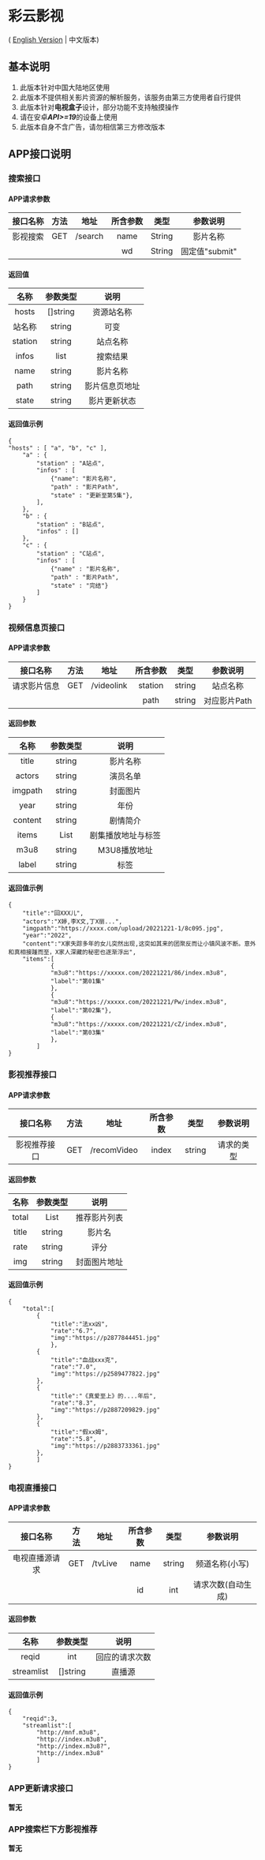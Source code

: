 # 彩云影视
 ( [English Version](EnglishREADME.md) | 中文版本)
 ## 基本说明
 1. 此版本针对中国大陆地区使用
 2. 此版本不提供相关影片资源的解析服务，该服务由第三方使用者自行提供
 3. 此版本针对**电视盒子**设计，部分功能不支持触摸操作
 4. 请在安卓***API>=19***的设备上使用
 5. 此版本自身不含广告，请勿相信第三方修改版本
## APP接口说明
### 搜索接口
#### APP请求参数
| 接口名称 | 方法 | 地址 | 所含参数 | 类型 | 参数说明 |
| :---: | :---: | :---: | :---: | :---: | :---: |
| 影视搜索 | GET | /search | name | String | 影片名称 |
| | | | wd | String | 固定值"submit" |
#### 返回值
| 名称 | 参数类型 | 说明 |
| :---: | :---: | :---: |
| hosts | []string | 资源站名称 |
| 站名称 | string | 可变 |
| station | string | 站点名称 |
| infos | list | 搜索结果 |
| name | string | 影片名称 |
| path | string | 影片信息页地址 |
| state | string | 影片更新状态 |
#### 返回值示例

    {
    "hosts" : [ "a", "b", "c" ],
        "a" : {
            "station" : "A站点",
            "infos" : [
                {"name": "影片名称",
                "path" : "影片Path",
                "state" : "更新至第5集"},
            ],
        },
        "b" : {
            "station" : "B站点",
            "infos" : []
        },
        "c" : {
            "station" : "C站点",
            "infos" : [
                {"name" : "影片名称",
                "path" : "影片Path",
                "state" : "完结"}
            ]
        }
    }

### 视频信息页接口
#### APP请求参数
| 接口名称 | 方法 | 地址 | 所含参数 | 类型 | 参数说明 |
| :---: | :---: | :---: | :---: | :---: | :---: |
| 请求影片信息 | GET | /videolink | station | string | 站点名称 |
| | | | path | string | 对应影片Path |

#### 返回参数
| 名称 | 参数类型 | 说明 |
| :---: | :---: | :---: |
| title | string | 影片名称 |
| actors | string | 演员名单 |
| imgpath | string | 封面图片 |
| year | string | 年份 |
|content| string | 剧情简介 |
| items | List | 剧集播放地址与标签 |
| m3u8 | string | M3U8播放地址 |
| label | string | 标签 |
#### 返回值示例
    {
        "title":"回XXX儿",
        "actors":"X婷,李X文,丁X丽...",
        "imgpath":"https://xxxx.com/upload/20221221-1/8c095.jpg",
        "year":"2022",
        "content":"X家失踪多年的女儿突然出现,这突如其来的团聚反而让小镇风波不断。意外和真相接踵而至，X家人深藏的秘密也逐渐浮出",
        "items":[
                {
                "m3u8":"https://xxxxx.com/20221221/86/index.m3u8",
                "label":"第01集"
                },
                {
                "m3u8":"https://xxxxx.com/20221221/Pw/index.m3u8",
                "label":"第02集"},
                {
                "m3u8":"https://xxxxx.com/20221221/cZ/index.m3u8",
                "label":"第03集"
                },
            ]
    }
### 影视推荐接口
#### APP请求参数
| 接口名称 | 方法 | 地址 | 所含参数 | 类型 | 参数说明 |
| :---: | :---: | :---: | :---: | :---: | :---: |
| 影视推荐接口 | GET | /recomVideo | index | string | 请求的类型 |
#### 返回参数
| 名称 | 参数类型 | 说明 |
| :---: | :---: | :---: |
| total | List | 推荐影片列表 |
| title | string | 影片名 |
| rate | string | 评分 |
| img | string | 封面图片地址 |
#### 返回值示例
    {
        "total":[
            {
                "title":"法xx凶",
                "rate":"6.7",
                "img":"https://p2877844451.jpg"
                },
            {
                "title":"血战xxx克",
                "rate":"7.0",
                "img":"https://p2589477822.jpg"
            },
            {
                "title":"《真爱至上》的....年后",
                "rate":"8.3",
                "img":"https://p2887209829.jpg"
            },
            {
                "title":"假xx姆",
                "rate":"5.8",
                "img":"https://p2883733361.jpg"
            },
            ]
    }
### 电视直播接口
#### APP请求参数
| 接口名称 | 方法 | 地址 | 所含参数 | 类型 | 参数说明 |
| :---: | :---: | :---: | :---: | :---: | :---: |
| 电视直播源请求 | GET | /tvLive | name | string | 频道名称(小写)|
| | | | id | int | 请求次数(自动生成) |
#### 返回参数
| 名称 | 参数类型 | 说明 |
| :---: | :---: | :---: |
| reqid | int | 回应的请求次数 |
| streamlist | []string | 直播源 |
#### 返回值示例
    {
        "reqid":3,
        "streamlist":[
            "http://mnf.m3u8",
            "http://index.m3u8",
            "http://index.m3u8?",
            "http://index.m3u8"
            ]
    }
### APP更新请求接口
**暂无**
### APP搜索栏下方影视推荐
**暂无**